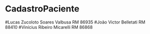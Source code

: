 # CadastroPaciente

#Lucas Zucoloto Soares Valbusa RM 86935
#João Victor Belletati RM 88410
#Vinícius Ribeiro Micarelli RM 86868
